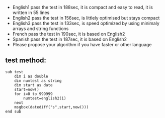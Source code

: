 - English1 pass the test in 188sec, it is compact and easy to read, it is written in 55 lines
- English2 pass the test in 156sec, is littlely optimised but stays compact
- English3 pass the test in 133sec, is speed optimized by using minimaly arrays and string functions
- French pass the test in 190sec, it is based on English2
- Spanish pass the test in 187sec, it is based on English2
- Please propose your algorithm if you have faster or other language

## test method:
 
```
sub test
	dim i as double
	dim numtest as string
	dim start as date
	start=now()
	for i=0 to 999999
		numtest=english2(i)
	next
	msgbox(datediff("s",start,now()))
end sub
```
